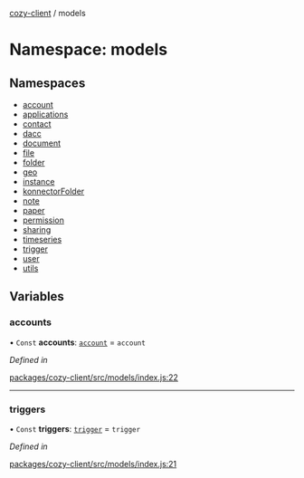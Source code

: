 [cozy-client](../README.md) / models

# Namespace: models

## Namespaces

*   [account](models.account.md)
*   [applications](models.applications.md)
*   [contact](models.contact.md)
*   [dacc](models.dacc.md)
*   [document](models.document.md)
*   [file](models.file.md)
*   [folder](models.folder.md)
*   [geo](models.geo.md)
*   [instance](models.instance.md)
*   [konnectorFolder](models.konnectorFolder.md)
*   [note](models.note.md)
*   [paper](models.paper.md)
*   [permission](models.permission.md)
*   [sharing](models.sharing.md)
*   [timeseries](models.timeseries.md)
*   [trigger](models.trigger.md)
*   [user](models.user.md)
*   [utils](models.utils.md)

## Variables

### accounts

• `Const` **accounts**: [`account`](models.account.md) = `account`

*Defined in*

[packages/cozy-client/src/models/index.js:22](https://github.com/cozy/cozy-client/blob/master/packages/cozy-client/src/models/index.js#L22)

***

### triggers

• `Const` **triggers**: [`trigger`](models.trigger.md) = `trigger`

*Defined in*

[packages/cozy-client/src/models/index.js:21](https://github.com/cozy/cozy-client/blob/master/packages/cozy-client/src/models/index.js#L21)
